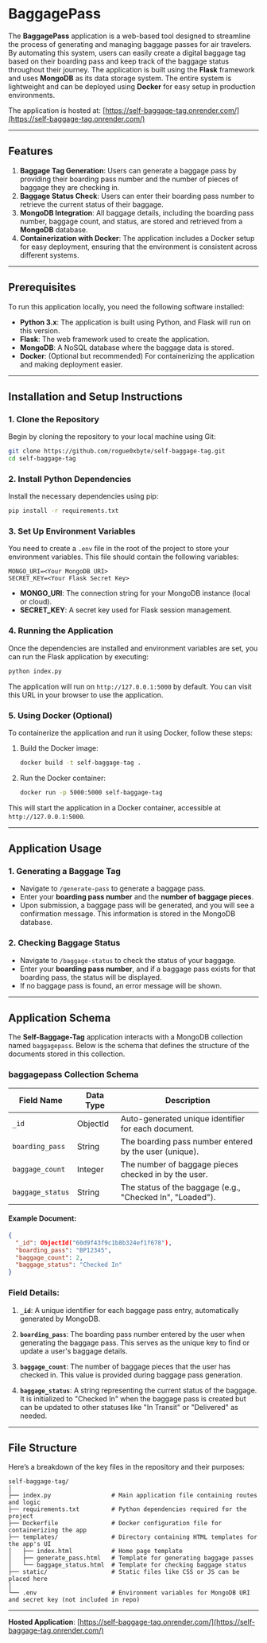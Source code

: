 # BaggagePass

The **BaggagePass** application is a web-based tool designed to streamline the process of generating and managing baggage passes for air travelers. By automating this system, users can easily create a digital baggage tag based on their boarding pass and keep track of the baggage status throughout their journey. The application is built using the **Flask** framework and uses **MongoDB** as its data storage system. The entire system is lightweight and can be deployed using **Docker** for easy setup in production environments.

The application is hosted at: [https://self-baggage-tag.onrender.com/](https://self-baggage-tag.onrender.com/)

---

## Features

1. **Baggage Tag Generation**: Users can generate a baggage pass by providing their boarding pass number and the number of pieces of baggage they are checking in.
2. **Baggage Status Check**: Users can enter their boarding pass number to retrieve the current status of their baggage.
3. **MongoDB Integration**: All baggage details, including the boarding pass number, baggage count, and status, are stored and retrieved from a **MongoDB** database.
4. **Containerization with Docker**: The application includes a Docker setup for easy deployment, ensuring that the environment is consistent across different systems.

---

## Prerequisites

To run this application locally, you need the following software installed:

- **Python 3.x**: The application is built using Python, and Flask will run on this version.
- **Flask**: The web framework used to create the application.
- **MongoDB**: A NoSQL database where the baggage data is stored.
- **Docker**: (Optional but recommended) For containerizing the application and making deployment easier.

---

## Installation and Setup Instructions

### 1. Clone the Repository
Begin by cloning the repository to your local machine using Git:
```bash
git clone https://github.com/rogue0xbyte/self-baggage-tag.git
cd self-baggage-tag
```

### 2. Install Python Dependencies
Install the necessary dependencies using pip:
```bash
pip install -r requirements.txt
```

### 3. Set Up Environment Variables
You need to create a `.env` file in the root of the project to store your environment variables. This file should contain the following variables:

```
MONGO_URI=<Your MongoDB URI>
SECRET_KEY=<Your Flask Secret Key>
```

- **MONGO_URI**: The connection string for your MongoDB instance (local or cloud).
- **SECRET_KEY**: A secret key used for Flask session management.

### 4. Running the Application
Once the dependencies are installed and environment variables are set, you can run the Flask application by executing:
```bash
python index.py
```
The application will run on `http://127.0.0.1:5000` by default. You can visit this URL in your browser to use the application.

### 5. Using Docker (Optional)
To containerize the application and run it using Docker, follow these steps:

1. Build the Docker image:
   ```bash
   docker build -t self-baggage-tag .
   ```

2. Run the Docker container:
   ```bash
   docker run -p 5000:5000 self-baggage-tag
   ```

This will start the application in a Docker container, accessible at `http://127.0.0.1:5000`.

---

## Application Usage

### 1. **Generating a Baggage Tag**
- Navigate to `/generate-pass` to generate a baggage pass.
- Enter your **boarding pass number** and the **number of baggage pieces**.
- Upon submission, a baggage pass will be generated, and you will see a confirmation message. This information is stored in the MongoDB database.

### 2. **Checking Baggage Status**
- Navigate to `/baggage-status` to check the status of your baggage.
- Enter your **boarding pass number**, and if a baggage pass exists for that boarding pass, the status will be displayed.
- If no baggage pass is found, an error message will be shown.

---

## Application Schema

The **Self-Baggage-Tag** application interacts with a MongoDB collection named `baggagepass`. Below is the schema that defines the structure of the documents stored in this collection.

### **baggagepass Collection Schema**

| Field Name      | Data Type   | Description                                               |
|-----------------|-------------|-----------------------------------------------------------|
| `_id`           | ObjectId    | Auto-generated unique identifier for each document.        |
| `boarding_pass` | String      | The boarding pass number entered by the user (unique).     |
| `baggage_count` | Integer     | The number of baggage pieces checked in by the user.       |
| `baggage_status`| String      | The status of the baggage (e.g., "Checked In", "Loaded").  |

#### Example Document:
```json
{
  "_id": ObjectId("60d9f43f9c1b8b324ef1f678"),
  "boarding_pass": "BP12345",
  "baggage_count": 2,
  "baggage_status": "Checked In"
}
```

### Field Details:

1. **`_id`**: A unique identifier for each baggage pass entry, automatically generated by MongoDB.
   
2. **`boarding_pass`**: The boarding pass number entered by the user when generating the baggage pass. This serves as the unique key to find or update a user's baggage details.

3. **`baggage_count`**: The number of baggage pieces that the user has checked in. This value is provided during baggage pass generation.

4. **`baggage_status`**: A string representing the current status of the baggage. It is initialized to "Checked In" when the baggage pass is created but can be updated to other statuses like "In Transit" or "Delivered" as needed.

---

## File Structure

Here’s a breakdown of the key files in the repository and their purposes:

```
self-baggage-tag/
│
├── index.py                 # Main application file containing routes and logic
├── requirements.txt         # Python dependencies required for the project
├── Dockerfile               # Docker configuration file for containerizing the app
├── templates/               # Directory containing HTML templates for the app's UI
│   ├── index.html           # Home page template
│   ├── generate_pass.html   # Template for generating baggage passes
│   └── baggage_status.html  # Template for checking baggage status
├── static/                  # Static files like CSS or JS can be placed here
│
└── .env                     # Environment variables for MongoDB URI and secret key (not included in repo)
```

---

**Hosted Application**: [https://self-baggage-tag.onrender.com/](https://self-baggage-tag.onrender.com/)
